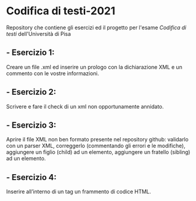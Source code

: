 # Codifica di testi-2021
Repository che contiene gli esercizi ed il progetto per l'esame _Codifica di testi_ dell'Università di Pisa

## - Esercizio 1:
Creare un file .xml ed inserire un prologo con la dichiarazione XML e un commento con le vostre informazioni.

## - Esercizio 2:
Scrivere e fare il check di un xml non opportunamente annidato.

## - Esercizio 3:
Aprire il file XML non ben formato presente nel repository github:
validarlo con un parser XML,
correggerlo (commentando gli errori e le modifiche),
aggiungere un figlio (child) ad un elemento,
aggiungere un fratello (sibling) ad un elemento.

## - Esercizio 4:
Inserire all’interno di un tag un frammento di codice HTML.
